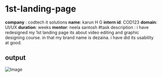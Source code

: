 # 1st-landing-page
**company** : codtech it solutions
**name**: karun H G
**intern id**: COD123
**domain**: UI/UX
**duration**:  weeks
**mentor**: neela santosh
#task description : i have redesigned my 1st landing page its about video editing and graphic designing course. in that my brand name is dezaina. i have did its usability at good.

## output

![Image](https://github.com/user-attachments/assets/90cc6cdc-26be-4367-b617-436df6f1d819)

